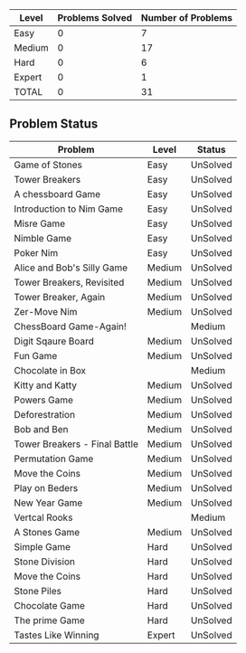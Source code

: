 |Level|Problems Solved|Number of Problems|
|-----|---------------|------------------|
|Easy|0|7|
|Medium|0|17|
|Hard|0|6|
|Expert|0|1|
|TOTAL|0|31|

Problem Status
---
|Problem|Level|Status|
|-------|-----|------|
|Game of Stones|Easy|UnSolved|
|Tower Breakers|Easy|UnSolved|
|A chessboard Game|Easy|UnSolved|
|Introduction to Nim Game|Easy|UnSolved|
|Misre Game|Easy|UnSolved|
|Nimble Game|Easy|UnSolved|
|Poker Nim|Easy|UnSolved|
|Alice and Bob's Silly Game|Medium|UnSolved|
|Tower Breakers, Revisited|Medium|UnSolved|
|Tower Breaker, Again|Medium|UnSolved|
|Zer-Move Nim|Medium|UnSolved|
|ChessBoard Game-Again!||Medium|UnSolved|
|Digit Sqaure Board|Medium|UnSolved|
|Fun Game|Medium|UnSolved|
|Chocolate in Box||Medium|UnSolved|
|Kitty and Katty|Medium|UnSolved|
|Powers Game|Medium|UnSolved|
|Deforestration|Medium|UnSolved|
|Bob and Ben|Medium|UnSolved|
|Tower Breakers - Final Battle|Medium|UnSolved|
|Permutation Game|Medium|UnSolved|
|Move the Coins|Medium|UnSolved|
|Play on Beders|Medium|UnSolved|
|New Year Game|Medium|UnSolved|
|Vertcal Rooks||Medium|UnSolved|
|A Stones Game|Medium|UnSolved|
|Simple Game|Hard|UnSolved|
|Stone Division|Hard|UnSolved|
|Move the Coins|Hard|UnSolved|
|Stone Piles|Hard|UnSolved|
|Chocolate Game|Hard|UnSolved|
|The prime Game|Hard|UnSolved|
|Tastes Like Winning|Expert|UnSolved|
